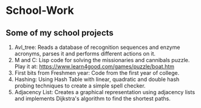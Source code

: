 # School-Work
## Some of my school projects

1. Avl_tree: Reads a database of recognition sequences and enzyme acronyms, parses it and performs different actions on it.
2. M and C: Lisp code for solving the missionaries and cannibals puzzle. Play it at: https://www.learn4good.com/games/puzzle/boat.htm
3. First bits from Freshmen year: Code from the first year of college.
4. Hashing: Using Hash Table with linear, quadratic and double hash probing techniques to create a simple spell checker.
5. Adjacency List: Creates a graphical representation using adjacency lists and implements Dijkstra's algorithm to find the shortest paths.
